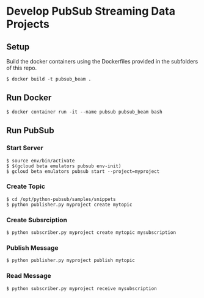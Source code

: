 # Develop PubSub Streaming Data Projects

## Setup

Build the docker containers using the Dockerfiles provided in the subfolders of this repo.

    $ docker build -t pubsub_beam .

## Run Docker

    $ docker container run -it --name pubsub pubsub_beam bash

## Run PubSub

### Start Server

    $ source env/bin/activate
    $ $(gcloud beta emulators pubsub env-init)
    $ gcloud beta emulators pubsub start --project=myproject

### Create Topic

    $ cd /opt/python-pubsub/samples/snippets    
    $ python publisher.py myproject create mytopic

### Create Subsrciption

    $ python subscriber.py myproject create mytopic mysubscription

### Publish Message

    $ python publisher.py myproject publish mytopic

### Read Message

    $ python subscriber.py myproject receive mysubscription

